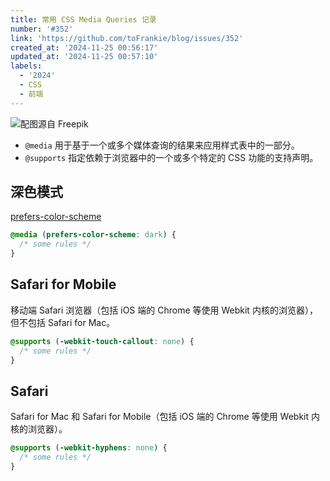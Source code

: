 ```yaml
---
title: 常用 CSS Media Queries 记录
number: '#352'
link: 'https://github.com/toFrankie/blog/issues/352'
created_at: '2024-11-25 00:56:17'
updated_at: '2024-11-25 00:57:10'
labels:
  - '2024'
  - CSS
  - 前端
---
```


![配图源自 Freepik](https://cdn.jsdelivr.net/gh/toFrankie/blog@main/images/2024/11/1732467411537.jpg)

- `@media` 用于基于一个或多个媒体查询的结果来应用样式表中的一部分。
- `@supports` 指定依赖于浏览器中的一个或多个特定的 CSS 功能的支持声明。

## 深色模式

[prefers-color-scheme](https://developer.mozilla.org/zh-CN/docs/Web/CSS/@media/prefers-color-scheme)

```css
@media (prefers-color-scheme: dark) {
  /* some rules */
}
```

## Safari for Mobile

移动端 Safari 浏览器（包括 iOS 端的 Chrome 等使用 Webkit 内核的浏览器），但不包括 Safari for Mac。

```css
@supports (-webkit-touch-callout: none) {
  /* some rules */
}
```

## Safari

Safari for Mac 和 Safari for Mobile（包括 iOS 端的 Chrome 等使用 Webkit 内核的浏览器）。

```css
@supports (-webkit-hyphens: none) {
  /* some rules */
}
```
